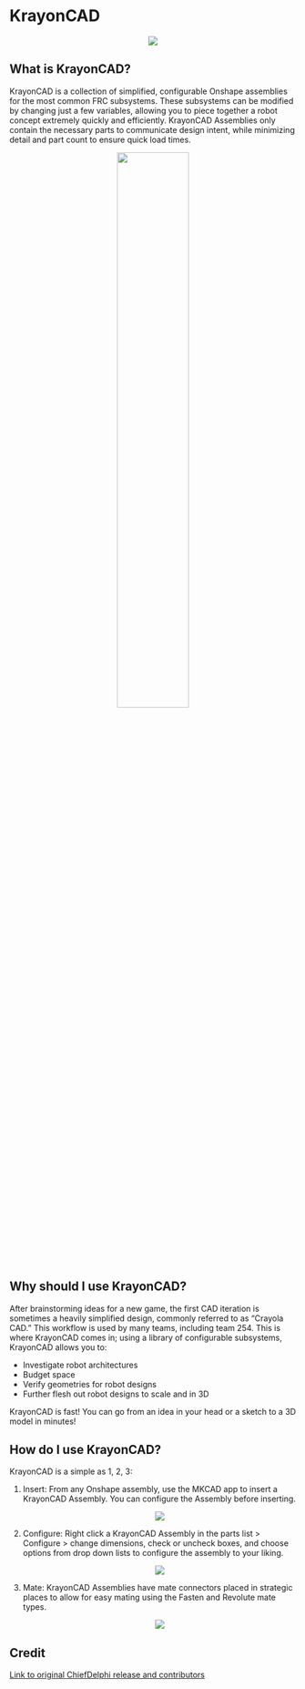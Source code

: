 # KrayonCAD

<center><img src="\img\krayonCAD\KrayonCAD.webp"></center>

## What is KrayonCAD?

KrayonCAD is a collection of simplified, configurable Onshape assemblies for the most common FRC subsystems. These subsystems can be modified by changing just a few variables, allowing you to piece together a robot concept extremely quickly and efficiently. KrayonCAD Assemblies only contain the necessary parts to communicate design intent, while minimizing detail and part count to ensure quick load times.

<center><img src="\img\krayonCAD\6657krayon.webp" width="50%"></center>

## Why should I use KrayonCAD?
After brainstorming ideas for a new game, the first CAD iteration is sometimes a heavily simplified design, commonly referred to as “Crayola CAD.” This workflow is used by many teams, including team 254. This is where KrayonCAD comes in; using a library of configurable subsystems, KrayonCAD allows you to:

- Investigate robot architectures
- Budget space
- Verify geometries for robot designs
- Further flesh out robot designs to scale and in 3D

KrayonCAD is fast! You can go from an idea in your head or a sketch to a 3D model in minutes!

## How do I use KrayonCAD?
KrayonCAD is a simple as 1, 2, 3:

1. Insert: From any Onshape assembly, use the MKCAD app to insert a KrayonCAD Assembly. You can configure the Assembly before inserting.

    <center><img src="\img\krayonCAD\krayoncadInsert.gif"></center>

2. Configure: Right click a KrayonCAD Assembly in the parts list > Configure > change dimensions, check or uncheck boxes, and choose options from drop down lists to configure the assembly to your liking.

    <center><img src="\img\krayonCAD\krayoncadConfigure.gif"></center>

3. Mate: KrayonCAD Assemblies have mate connectors placed in strategic places to allow for easy mating using the Fasten and Revolute mate types.

    <center><img src="\img\krayonCAD\krayoncadMate.gif"></center>

## Credit
[Link to original ChiefDelphi release and contributors](https://www.chiefdelphi.com/t/announcing-krayoncad-a-robot-planning-library-for-onshape/444484)


